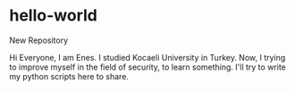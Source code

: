 # hello-world
New Repository

Hi Everyone,
I am Enes. I studied Kocaeli University in Turkey. Now, I trying to improve myself in the field of security, to learn something.
I'll try to write my python scripts here to share.
